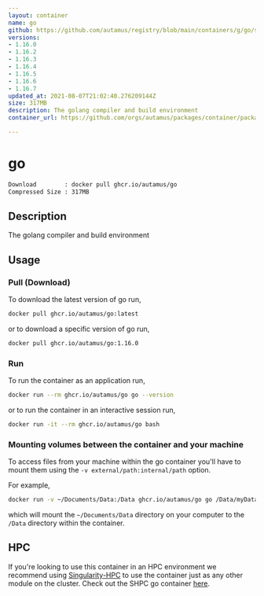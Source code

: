 ```yaml
---
layout: container
name: go
github: https://github.com/autamus/registry/blob/main/containers/g/go/spack.yaml
versions:
- 1.16.0
- 1.16.2
- 1.16.3
- 1.16.4
- 1.16.5
- 1.16.6
- 1.16.7
updated_at: 2021-08-07T21:02:40.276209144Z
size: 317MB
description: The golang compiler and build environment
container_url: https://github.com/orgs/autamus/packages/container/package/go

---
```

# go
```bash 
Download        : docker pull ghcr.io/autamus/go
Compressed Size : 317MB
```

## Description
The golang compiler and build environment

## Usage
### Pull (Download)
To download the latest version of go run,

```bash
docker pull ghcr.io/autamus/go:latest
```

or to download a specific version of go run,

```bash
docker pull ghcr.io/autamus/go:1.16.0
```
### Run
To run the container as an application run,
```bash
docker run --rm ghcr.io/autamus/go go --version
```

or to run the container in an interactive session run,
```bash
docker run -it --rm ghcr.io/autamus/go bash
```

### Mounting volumes between the container and your machine
To access files from your machine within the go container you'll have to mount them using the `-v external/path:internal/path` option.

For example,
```bash
docker run -v ~/Documents/Data:/Data ghcr.io/autamus/go go /Data/myData.csv
```
which will mount the `~/Documents/Data` directory on your computer to the `/Data` directory within the container.

## HPC
If you're looking to use this container in an HPC environment we recommend using [Singularity-HPC](https://singularity-hpc.readthedocs.io) to use the container just as any other module on the cluster. Check out the SHPC go container [here](https://singularityhub.github.io/singularity-hpc/r/ghcr.io-autamus-go/).
